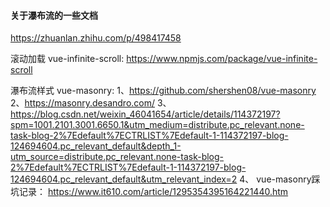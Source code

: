 #### 关于瀑布流的一些文档
https://zhuanlan.zhihu.com/p/498417458

滚动加载 vue-infinite-scroll: https://www.npmjs.com/package/vue-infinite-scroll 

瀑布流样式 vue-masonry: 
1、https://github.com/shershen08/vue-masonry
2、https://masonry.desandro.com/
3、https://blog.csdn.net/weixin_46041654/article/details/114372197?spm=1001.2101.3001.6650.1&utm_medium=distribute.pc_relevant.none-task-blog-2%7Edefault%7ECTRLIST%7Edefault-1-114372197-blog-124694604.pc_relevant_default&depth_1-utm_source=distribute.pc_relevant.none-task-blog-2%7Edefault%7ECTRLIST%7Edefault-1-114372197-blog-124694604.pc_relevant_default&utm_relevant_index=2
4、 vue-masonry踩坑记录： https://www.it610.com/article/1295354395164221440.htm
